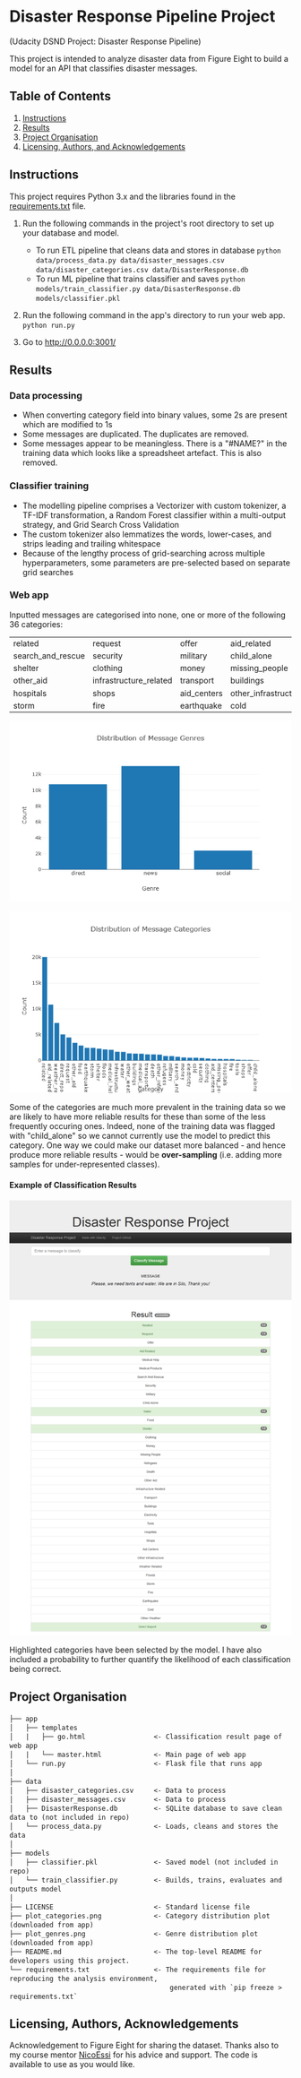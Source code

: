 # Disaster Response Pipeline Project
 (Udacity DSND Project: Disaster Response Pipeline)

 This project is intended to analyze disaster data from Figure Eight to build a model for an API that classifies disaster messages.


## Table of Contents

1. [Instructions](#instructions)
2. [Results](#results)
3. [Project Organisation](#project)
5. [Licensing, Authors, and Acknowledgements](#licensing)


## Instructions <a name="instructions"></a>

This project requires Python 3.x and the libraries found in the [requirements.txt](requirements.txt) file.

1. Run the following commands in the project's root directory to set up your database and model.

    - To run ETL pipeline that cleans data and stores in database
        `python data/process_data.py data/disaster_messages.csv data/disaster_categories.csv data/DisasterResponse.db`
    - To run ML pipeline that trains classifier and saves
        `python models/train_classifier.py data/DisasterResponse.db models/classifier.pkl`

2. Run the following command in the app's directory to run your web app.
    `python run.py`

3. Go to http://0.0.0.0:3001/


## Results <a name="results"></a>

### Data processing

* When converting category field into binary values, some 2s are present which are modified to 1s
* Some messages are duplicated. The duplicates are removed.
* Some messages appear to be meaningless. There is a "#NAME?" in the training data which looks like a spreadsheet artefact. This is also removed.

### Classifier training

* The modelling pipeline comprises a Vectorizer with custom tokenizer, a TF-IDF transformation, a Random Forest classifier within a multi-output strategy, and Grid Search Cross Validation
* The custom tokenizer also lemmatizes the words, lower-cases, and strips leading and trailing whitespace
* Because of the lengthy process of grid-searching across multiple hyperparameters, some parameters are pre-selected based on separate grid searches

### Web app

Inputted messages are categorised into none, one or more of the following 36 categories: 

| | | | | | |
| --- | --- | --- | --- | --- | --- |
|related|request|offer|aid_related|medical_help|medical_products|
|search_and_rescue|security|military|child_alone|water|food|
|shelter|clothing|money|missing_people|refugees|death|
|other_aid|infrastructure_related|transport|buildings|electricity|tools|
|hospitals|shops|aid_centers|other_infrastructure|weather_related|floods|
|storm|fire|earthquake|cold|other_weather|direct_report|

![Distribution of Message Genres](plot_genres.png)

![Distribution of Message Categories](plot_categories.png)

Some of the categories are much more prevalent in the training data so we are likely to have more reliable results for these than some of the less frequently occuring ones. Indeed, none of the training data was flagged with "child_alone" so we cannot currently use the model to predict this category. One way we could make our dataset more balanced - and hence produce more reliable results - would be **over-sampling** (i.e. adding more samples for under-represented classes).

#### Example of Classification Results

![Example of Classification Results](list_results_example.png)

Highlighted categories have been selected by the model. I have also included a probability to further quantify the likelihood of each classification being correct.


## Project Organisation <a name="project"></a>

    ├── app                             
    │   ├── templates                    
    │   |   ├── go.html                 <- Classification result page of web app
    │   |   └── master.html             <- Main page of web app
    │   └── run.py                      <- Flask file that runs app
    │
    ├── data                            
    │   ├── disaster_categories.csv     <- Data to process
    │   ├── disaster_messages.csv       <- Data to process
    │   ├── DisasterResponse.db         <- SQLite database to save clean data to (not included in repo)
    │   └── process_data.py             <- Loads, cleans and stores the data
    │
    ├── models                          
    │   ├── classifier.pkl              <- Saved model (not included in repo)
    │   └── train_classifier.py         <- Builds, trains, evaluates and outputs model
    │
    ├── LICENSE                         <- Standard license file
    ├── plot_categories.png             <- Category distribution plot (downloaded from app)
    ├── plot_genres.png                 <- Genre distribution plot (downloaded from app)
    ├── README.md                       <- The top-level README for developers using this project.
    └── requirements.txt                <- The requirements file for reproducing the analysis environment,
                                            generated with `pip freeze > requirements.txt`


## Licensing, Authors, Acknowledgements <a name="licensing"></a>

Acknowledgement to Figure Eight for sharing the dataset. Thanks also to my course mentor [NicoEssi](https://github.com/NicoEssi) for his advice and support. The code is available to use as you would like.

